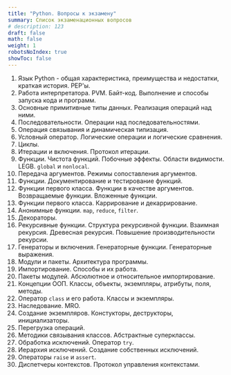 ```yaml
---
title: "Python. Вопросы к экзамену"
summary: Список экзаменационных вопросов
# description: 123
draft: false
math: false
weight: 1
robotsNoIndex: true
showToc: false
---
```


1. Язык Python - общая характеристика, преимущества и недостатки, краткая история. PEP'ы.
2. Работа интерпретатора. PVM. Байт-код. Выполнение и способы запуска кода и программ.
3. Основные примитивные типы данных. Реализация операций над ними.
4. Последовательности. Операции над последовательностями.
5. Операция связывания и динамическая типизация.
6. Условный оператор. Логические операции и логические сравнения.
7. Циклы.
8. Итерации и включения. Протокол итерации.
9. Функции. Чистота функций. Побочные эффекты. Области видимости. LEGB. `global` и `nonlocal`.
10. Передача аргументов. Режимы сопоставления аргументов.
11. Функции. Документирование и тестирование функций.
12. Функции первого класса. Функции в качестве аргументов. Возвращаемые функции.  Вложенные функции.
13. Функции первого класса. Каррирование и декаррирование.
14. Анонимные функции. `map`, `reduce`, `filter`.
15. Декораторы.
16. Рекурсивные функции. Структура рекурсивной функции. Взаимная рекурсия. Древесная рекурсия. Повышение производительности рекурсии.
17. Генераторы и включения. Генераторные функции. Генераторные выражения.
18. Модули и пакеты. Архитектура программы.
19. Импортирование. Способы и их работа.
20. Пакеты модулей. Абсюлютное и относительное импортирование.
21. Концепции ООП. Классы, объекты, экземпляры, атрибуты, поля, методы.
22. Оператор `class` и его работа. Классы и экземпляры.
23. Наследование. MRO.
24. Создание экземпляров. Констукторы, деструкторы, инициализаторы.
25. Перегрузка операций.
26. Методики связывания классов. Абстрактные суперклассы.
27. Обработка исключений. Оператор `try`.
28. Иерархия исключений. Создание собственных исключений.
29. Операторы `raise` и `assert`.
30. Диспетчеры контекстов. Протокол управления контекстами.
